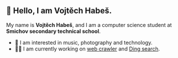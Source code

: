 ## 👋 Hello, I am Vojtěch Habeš.

My name is **Vojtěch Habeš**, and I am a computer science student at **Smichov secondary technical school**.

- 🤔 I am interested in music, photography and technology.
- 👨‍💻 I am currently working on [web crawler](https://github.com/vojhab/web-crawler) and [Ding search](https://github.com/vojhab/ding-search).
